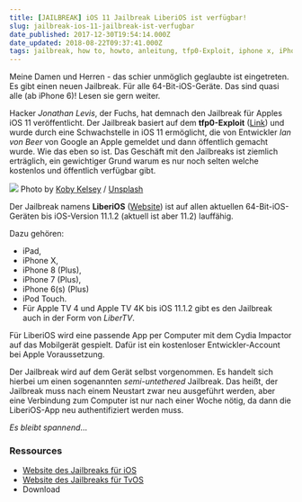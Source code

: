 ```yaml
---
title: [JAILBREAK] iOS 11 Jailbreak LiberiOS ist verfügbar!
slug: jailbreak-ios-11-jailbreak-ist-verfugbar
date_published: 2017-12-30T19:54:14.000Z
date_updated: 2018-08-22T09:37:41.000Z
tags: jailbreak, how to, howto, anleitung, tfp0-Exploit, iphone x, iPhone 8 (Plus), iPhone 7 (Plus), LiberiOS, ios 11.1.2
---
```


Meine Damen und Herren - das schier unmöglich geglaubte ist eingetreten. Es gibt einen neuen Jailbreak. Für alle 64-Bit-iOS-Geräte. Das sind quasi alle (ab iPhone 6)! Lesen sie gern weiter. 

Hacker *Jonathan Levis*, der Fuchs, hat demnach den Jailbreak für Apples iOS 11 veröffentlicht. Der Jailbreak basiert auf dem **tfp0-Exploit** ([Link](http://www.redmondpie.com/ios-11.1.2-ios-11.2-jailbreak-update-ian-beer-to-release-tfp0-exploit-potentially-leading-to-jailbreak/)) und wurde durch eine Schwachstelle in iOS 11 ermöglicht, die von Entwickler *Ian von Beer* von Google an Apple gemeldet und dann öffentlich gemacht wurde. Wie das eben so ist. Das Geschäft mit den Jailbreaks ist ziemlich erträglich, ein gewichtiger Grund warum es nur noch selten welche kostenlos und öffentlich verfügbar gibt.

![](https://images.unsplash.com/photo-1509745651274-ddeb337c854a?ixlib=rb-0.3.5&amp;q=80&amp;fm=jpg&amp;crop=entropy&amp;cs=tinysrgb&amp;w=1080&amp;fit=max&amp;s=c881d3fd68d2253e764ce7138d6f48a1)
Photo by [Koby Kelsey](https://unsplash.com/@kobster?utm_source=ghost&amp;utm_medium=referral&amp;utm_campaign=api-credit) / [Unsplash](https://unsplash.com/?utm_source=ghost&amp;utm_medium=referral&amp;utm_campaign=api-credit)

Der Jailbreak namens **LiberiOS** ([Website](http://newosxbook.com/liberios/)) ist auf allen aktuellen 64-Bit-iOS-Geräten bis iOS-Version 11.1.2 (aktuell ist aber 11.2) lauffähig.

Dazu gehören:

- iPad,
- iPhone X,
- iPhone 8 (Plus),
- iPhone 7 (Plus),
- iPhone 6(s) (Plus)
- iPod Touch.
- Für Apple TV 4 und Apple TV 4K bis iOS 11.1.2 gibt es den Jailbreak auch in der Form von *LiberTV*.

Für LiberiOS wird eine passende App per Computer mit dem Cydia Impactor auf das Mobilgerät gespielt. Dafür ist ein kostenloser Entwickler-Account bei Apple Voraussetzung.

Der Jailbreak wird auf dem Gerät selbst vorgenommen. Es handelt sich hierbei um einen sogenannten *semi-untethered* Jailbreak. Das heißt, der Jailbreak muss nach einem Neustart zwar neu ausgeführt werden, aber eine Verbindung zum Computer ist nur nach einer Woche nötig, da dann die LiberiOS-App neu authentifiziert werden muss.

*Es bleibt spannend*…

### Ressources

- [Website des Jailbreaks für iOS](http://newosxbook.com/liberios/)
- [Website des Jailbreaks für TvOS](http://newosxbook.com/libertv/)
- Download
